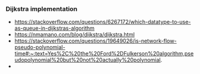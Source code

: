 ### Dijkstra implementation
- https://stackoverflow.com/questions/6267172/which-datatype-to-use-as-queue-in-dijkstras-algorithm
- https://nmamano.com/blog/dijkstra/dijkstra.html
- https://stackoverflow.com/questions/19649026/is-network-flow-pseudo-polynomial-time#:~:text=Yes%2C%20the%20Ford%2DFulkerson%20algorithm,pseudopolynomial%20but%20not%20actually%20polynomial.
- 